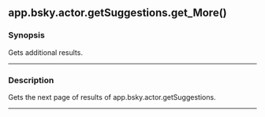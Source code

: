 app.bsky.actor.getSuggestions.get_More()
----------------------------------------




### Synopsis
Gets additional results.



---


### Description

Gets the next page of results of app.bsky.actor.getSuggestions.



---
